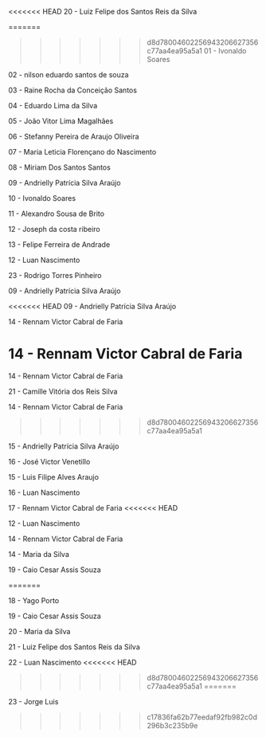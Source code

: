 <<<<<<< HEAD
20 - Luiz Felipe dos Santos Reis da Silva

=======
>>>>>>> d8d78004602256943206627356c77aa4ea95a5a1
01 - Ivonaldo Soares

02 - nilson eduardo santos de souza

03 - Raine Rocha da Conceição Santos

04 - Eduardo Lima da Silva

05 - João Vitor Lima Magalhães

06 - Stefanny Pereira de Araujo Oliveira

07 - Maria Leticia Florençano do Nascimento

08 - Miriam Dos Santos Santos

09 - Andrielly Patrícia Silva Araújo

10 - Ivonaldo Soares

11 - Alexandro Sousa de Brito

12 - Joseph da costa ribeiro

13 - Felipe Ferreira de Andrade

12 - Luan Nascimento

23 - Rodrigo Torres Pinheiro

09 - Andrielly Patrícia Silva Araújo

<<<<<<< HEAD
09 - Andrielly Patrícia Silva Araújo

14 - Rennam Victor Cabral de Faria

14 -  Rennam Victor Cabral de Faria
=======
14 - Rennam Victor Cabral de Faria

21 - Camille Vitória dos Reis Silva

14 - Rennam Victor Cabral de Faria
>>>>>>> d8d78004602256943206627356c77aa4ea95a5a1

15 - Andrielly Patrícia Silva Araújo

16 - José Victor Venetillo

15 - Luis Filipe Alves Araujo

16 - Luan Nascimento

17 - Rennam Victor Cabral de Faria
<<<<<<< HEAD

12 - Luan Nascimento

14 - Rennam Victor Cabral de Faria

14 - Maria da Silva

19 - Caio Cesar Assis Souza

=======

18 - Yago Porto

19 - Caio Cesar Assis Souza

20 - Maria da Silva

21 - Luiz Felipe dos Santos Reis da Silva

22 - Luan Nascimento
<<<<<<< HEAD
>>>>>>> d8d78004602256943206627356c77aa4ea95a5a1
=======

23 - Jorge Luis
>>>>>>> c17836fa62b77eedaf92fb982c0d296b3c235b9e

